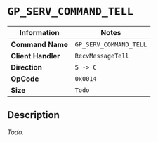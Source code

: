 # `GP_SERV_COMMAND_TELL`

| Information               | Notes |
|---                        |---    |
| **Command Name**          | `GP_SERV_COMMAND_TELL` |
| **Client Handler**        | `RecvMessageTell` |
| **Direction**             | `S -> C` |
| **OpCode**                | `0x0014` |
| **Size**                  | `Todo` |

## Description

_Todo._
